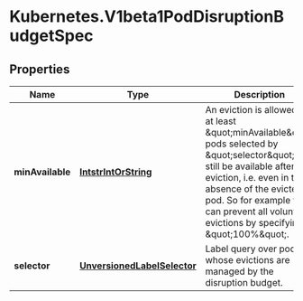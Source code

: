 # Kubernetes.V1beta1PodDisruptionBudgetSpec

## Properties
Name | Type | Description | Notes
------------ | ------------- | ------------- | -------------
**minAvailable** | [**IntstrIntOrString**](IntstrIntOrString.md) | An eviction is allowed if at least \&quot;minAvailable\&quot; pods selected by \&quot;selector\&quot; will still be available after the eviction, i.e. even in the absence of the evicted pod.  So for example you can prevent all voluntary evictions by specifying \&quot;100%\&quot;. | [optional] 
**selector** | [**UnversionedLabelSelector**](UnversionedLabelSelector.md) | Label query over pods whose evictions are managed by the disruption budget. | [optional] 


